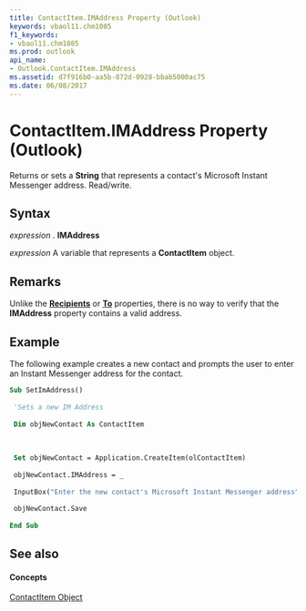 ```yaml
---
title: ContactItem.IMAddress Property (Outlook)
keywords: vbaol11.chm1085
f1_keywords:
- vbaol11.chm1085
ms.prod: outlook
api_name:
- Outlook.ContactItem.IMAddress
ms.assetid: d7f916b0-aa5b-872d-0928-bbab5000ac75
ms.date: 06/08/2017
---
```



# ContactItem.IMAddress Property (Outlook)

Returns or sets a **String** that represents a contact's Microsoft Instant Messenger address. Read/write.


## Syntax

 _expression_ . **IMAddress**

 _expression_ A variable that represents a **ContactItem** object.


## Remarks

Unlike the **[Recipients](mailitem-recipients-property-outlook.md)** or **[To](mailitem-to-property-outlook.md)** properties, there is no way to verify that the **IMAddress** property contains a valid address.


## Example

The following example creates a new contact and prompts the user to enter an Instant Messenger address for the contact.


```vb
Sub SetImAddress() 
 
 'Sets a new IM Address 
 
 Dim objNewContact As ContactItem 
 
 
 
 Set objNewContact = Application.CreateItem(olContactItem) 
 
 objNewContact.IMAddress = _ 
 
 InputBox("Enter the new contact's Microsoft Instant Messenger address") 
 
 objNewContact.Save 
 
End Sub
```


## See also


#### Concepts


[ContactItem Object](contactitem-object-outlook.md)

